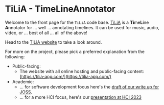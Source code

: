 # TiLiA - **Ti**me**Li**ne**A**nnotator

Welcome to the front page for the `TiLiA` code base.
[TiLiA](https://tilia-app.com/) is a **Ti**me**Li**ne **A**nnotator for ... well ... annotating timelines.
It can be used for music, audio, video, or ... best of all ... all of the above!

Head to the [TiLiA website](https://tilia-app.com/) to take a look around.

For more on the project, please pick a preferred explanation from the following:
- Public-facing:
  - The website with all online hosting and public-facing content: [https://tilia-app.com/](https://tilia-app.com/)
- Academic:
  - ... for software development focus here's the [draft of our write up for JOSS](https://github.com/TimeLineAnnotator/desktop/blob/dev/paper/paper.pdf).
  - ... for a more HCI focus, here's our [presentation at HCI 2023](https://zenodo.org/records/14779020)
